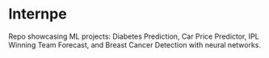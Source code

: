 # Internpe
Repo showcasing ML projects: Diabetes Prediction, Car Price Predictor, IPL Winning Team Forecast, and Breast Cancer Detection with neural networks.
